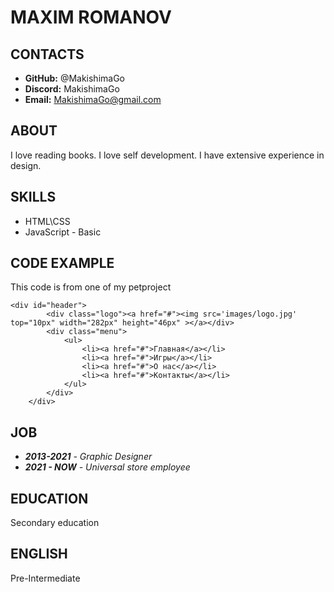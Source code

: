 # MAXIM ROMANOV #

## CONTACTS ##
* **GitHub:** @MakishimaGo
* **Discord:** MakishimaGo
* **Email:** MakishimaGo@gmail.com

## ABOUT ##
I love reading books. I love self development. I have extensive experience in design.

## SKILLS ##
* HTML\CSS
* JavaScript - Basic

## CODE EXAMPLE ##
This code is from one of my petproject
```
<div id="header">
    	<div class="logo"><a href="#"><img src='images/logo.jpg' top="10px" width="282px" height="46px" ></a></div>
    	<div class="menu">
    		<ul>
    			<li><a href="#">Главная</a></li>
    			<li><a href="#">Игры</a></li>
    			<li><a href="#">О нас</a></li>
    			<li><a href="#">Контакты</a></li>
    		</ul>
    	</div>
    </div>
```

## JOB ##
* ***2013-2021*** *- Graphic Designer*
* ***2021 - NOW*** *- Universal store employee*

## EDUCATION ##
Secondary education

## ENGLISH ##
Pre-Intermediate
